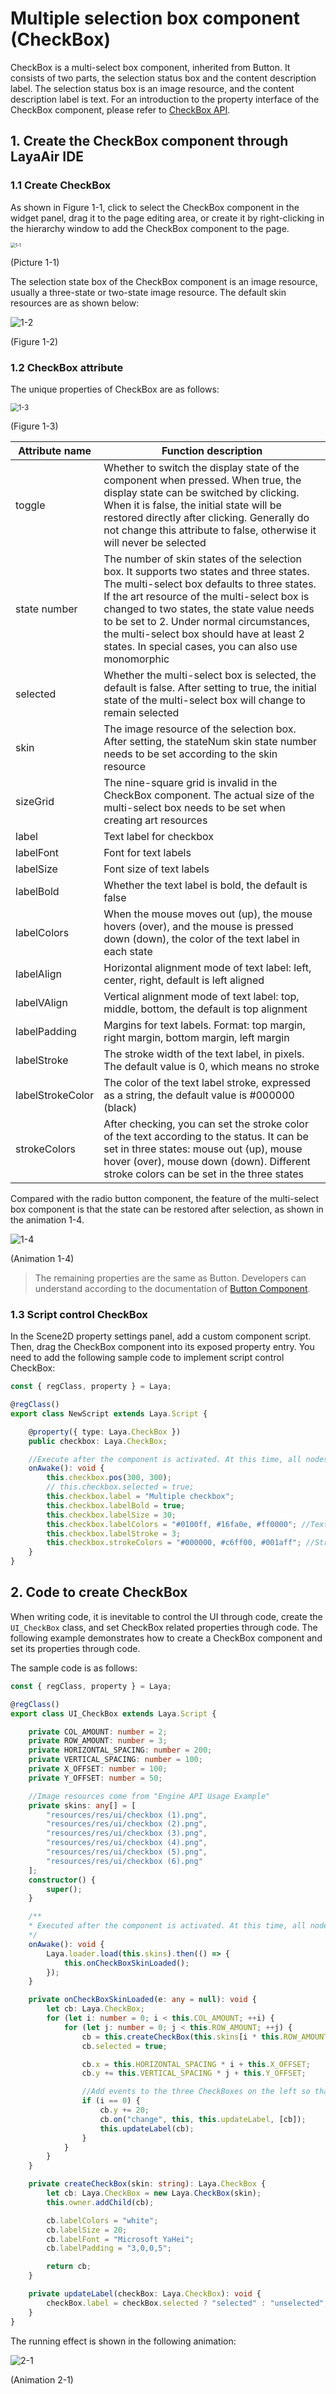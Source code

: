 # Multiple selection box component (CheckBox)

CheckBox is a multi-select box component, inherited from Button. It consists of two parts, the selection status box and the content description label. The selection status box is an image resource, and the content description label is text. For an introduction to the property interface of the CheckBox component, please refer to [CheckBox API](https://layaair.com/3.x/api/Chinese/index.html?version=3.0.0&type=2D&category=UI&class=laya.ui.CheckBox).

## 1. Create the CheckBox component through LayaAir IDE

### 1.1 Create CheckBox

As shown in Figure 1-1, click to select the CheckBox component in the widget panel, drag it to the page editing area, or create it by right-clicking in the hierarchy window to add the CheckBox component to the page.

<img src="img/1-1.png" alt="1-1" style="zoom:50%;" />

(Picture 1-1)

The selection state box of the CheckBox component is an image resource, usually a three-state or two-state image resource. The default skin resources are as shown below:

![1-2](img/1-2.png)

(Figure 1-2)



### 1.2 CheckBox attribute

The unique properties of CheckBox are as follows:

<img src="img/1-3.png" alt="1-3" style="zoom:80%;" />

(Figure 1-3)

| **Attribute name**	| **Function description**	|
| ---------------- | ------------------------------------------------------------ |
| toggle       	| Whether to switch the display state of the component when pressed. When true, the display state can be switched by clicking. When it is false, the initial state will be restored directly after clicking. Generally do not change this attribute to false, otherwise it will never be selected |
| state number	| The number of skin states of the selection box. It supports two states and three states. The multi-select box defaults to three states. If the art resource of the multi-select box is changed to two states, the state value needs to be set to 2. Under normal circumstances, the multi-select box should have at least 2 states. In special cases, you can also use monomorphic |
| selected     	| Whether the multi-select box is selected, the default is false. After setting to true, the initial state of the multi-select box will change to remain selected |
| skin         	| The image resource of the selection box. After setting, the stateNum skin state number needs to be set according to the skin resource |
| sizeGrid     	| The nine-square grid is invalid in the CheckBox component. The actual size of the multi-select box needs to be set when creating art resources |
| label        	| Text label for checkbox	|
| labelFont    	| Font for text labels	|
| labelSize    	| Font size of text labels	|
| labelBold    	| Whether the text label is bold, the default is false	|
| labelColors  	| When the mouse moves out (up), the mouse hovers (over), and the mouse is pressed down (down), the color of the text label in each state |
| labelAlign   	| Horizontal alignment mode of text label: left, center, right, default is left aligned |
| labelVAlign  	| Vertical alignment mode of text label: top, middle, bottom, the default is top alignment |
| labelPadding 	| Margins for text labels. Format: top margin, right margin, bottom margin, left margin	|
| labelStroke  	| The stroke width of the text label, in pixels. The default value is 0, which means no stroke	|
| labelStrokeColor | The color of the text label stroke, expressed as a string, the default value is #000000 (black)	|
| strokeColors 	| After checking, you can set the stroke color of the text according to the status. It can be set in three states: mouse out (up), mouse hover (over), mouse down (down). Different stroke colors can be set in the three states |

Compared with the radio button component, the feature of the multi-select box component is that the state can be restored after selection, as shown in the animation 1-4.

![1-4](img/1-4.gif)

(Animation 1-4)

> The remaining properties are the same as Button. Developers can understand according to the documentation of [Button Component](../Button/readme.md).



### 1.3 Script control CheckBox

In the Scene2D property settings panel, add a custom component script. Then, drag the CheckBox component into its exposed property entry. You need to add the following sample code to implement script control CheckBox:

```typescript
const { regClass, property } = Laya;

@regClass()
export class NewScript extends Laya.Script {

	@property({ type: Laya.CheckBox })
	public checkbox: Laya.CheckBox;

	//Execute after the component is activated. At this time, all nodes and components have been created. This method is only executed once.
	onAwake(): void {
    	this.checkbox.pos(300, 300);
    	// this.checkbox.selected = true;
    	this.checkbox.label = "Multiple checkbox";
    	this.checkbox.labelBold = true;
    	this.checkbox.labelSize = 30;
    	this.checkbox.labelColors = "#0100ff, #16fa0e, #ff0000"; //Text color in each state
    	this.checkbox.labelStroke = 3;
    	this.checkbox.strokeColors = "#000000, #c6ff00, #001aff"; //Stroke colors in each state
	}
}
```



## 2. Code to create CheckBox

When writing code, it is inevitable to control the UI through code, create the `UI_CheckBox` class, and set CheckBox related properties through code. The following example demonstrates how to create a CheckBox component and set its properties through code.

The sample code is as follows:

```typescript
const { regClass, property } = Laya;

@regClass()
export class UI_CheckBox extends Laya.Script {

	private COL_AMOUNT: number = 2;
	private ROW_AMOUNT: number = 3;
	private HORIZONTAL_SPACING: number = 200;
	private VERTICAL_SPACING: number = 100;
	private X_OFFSET: number = 100;
	private Y_OFFSET: number = 50;

	//Image resources come from "Engine API Usage Example"
	private skins: any[] = [
    	"resources/res/ui/checkbox (1).png",
    	"resources/res/ui/checkbox (2).png",
    	"resources/res/ui/checkbox (3).png",
    	"resources/res/ui/checkbox (4).png",
    	"resources/res/ui/checkbox (5).png",
    	"resources/res/ui/checkbox (6).png"
	];
	constructor() {
    	super();
	}

	/**
 	* Executed after the component is activated. At this time, all nodes and components have been created. This method is only executed once.
 	*/
	onAwake(): void {
    	Laya.loader.load(this.skins).then(() => {
        	this.onCheckBoxSkinLoaded();
    	});
	}

	private onCheckBoxSkinLoaded(e: any = null): void {
    	let cb: Laya.CheckBox;
    	for (let i: number = 0; i < this.COL_AMOUNT; ++i) {
        	for (let j: number = 0; j < this.ROW_AMOUNT; ++j) {
            	cb = this.createCheckBox(this.skins[i * this.ROW_AMOUNT + j]);
            	cb.selected = true;

            	cb.x = this.HORIZONTAL_SPACING * i + this.X_OFFSET;
            	cb.y += this.VERTICAL_SPACING * j + this.Y_OFFSET;

            	//Add events to the three CheckBoxes on the left so that they can switch labels
            	if (i == 0) {
                	cb.y += 20;
                	cb.on("change", this, this.updateLabel, [cb]);
                	this.updateLabel(cb);
            	}
        	}
    	}
	}

	private createCheckBox(skin: string): Laya.CheckBox {
    	let cb: Laya.CheckBox = new Laya.CheckBox(skin);
    	this.owner.addChild(cb);

    	cb.labelColors = "white";
    	cb.labelSize = 20;
    	cb.labelFont = "Microsoft YaHei";
    	cb.labelPadding = "3,0,0,5";

    	return cb;
	}

	private updateLabel(checkBox: Laya.CheckBox): void {
    	checkBox.label = checkBox.selected ? "selected" : "unselected";
	}
}
```

The running effect is shown in the following animation:

![2-1](img/2-1.gif)

(Animation 2-1)












